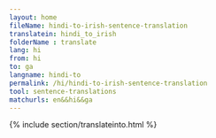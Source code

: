 ```yaml
---
layout: home
fileName: hindi-to-irish-sentence-translation
translatein: hindi_to_irish
folderName : translate
lang: hi
from: hi
to: ga
langname: hindi-to
permalink: /hi/hindi-to-irish-sentence-translation
tool: sentence-translations
matchurls: en&&hi&&ga
---
```

{% include section/translateinto.html %}
